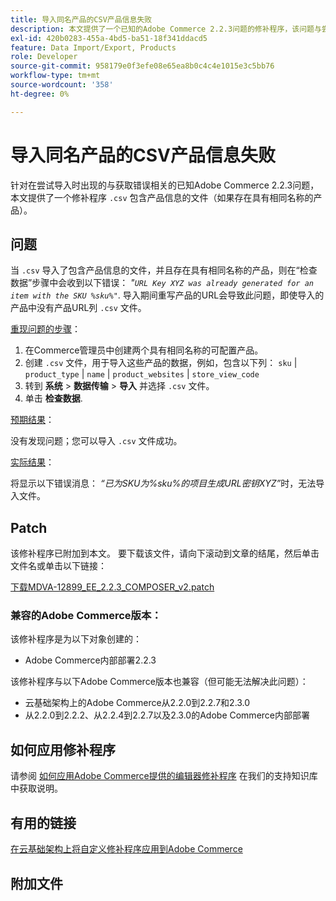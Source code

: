 ```yaml
---
title: 导入同名产品的CSV产品信息失败
description: 本文提供了一个已知的Adobe Commerce 2.2.3问题的修补程序，该问题与尝试导入包含产品信息的“.csv”文件（如果存在具有相同名称的产品）时出现错误有关。
exl-id: 420b0283-455a-4bd5-ba51-18f341ddacd5
feature: Data Import/Export, Products
role: Developer
source-git-commit: 958179e0f3efe08e65ea8b0c4c4e1015e3c5bb76
workflow-type: tm+mt
source-wordcount: '358'
ht-degree: 0%

---
```


# 导入同名产品的CSV产品信息失败

针对在尝试导入时出现的与获取错误相关的已知Adobe Commerce 2.2.3问题，本文提供了一个修补程序 `.csv` 包含产品信息的文件（如果存在具有相同名称的产品）。

## 问题

当 `.csv` 导入了包含产品信息的文件，并且存在具有相同名称的产品，则在“检查数据”步骤中会收到以下错误： *&quot;`URL Key XYZ was already generated for an item with the SKU %sku%"`*. 导入期间重写产品的URL会导致此问题，即使导入的产品中没有产品URL列 `.csv` 文件。

<u>重现问题的步骤</u>：

1. 在Commerce管理员中创建两个具有相同名称的可配置产品。
1. 创建 `.csv` 文件，用于导入这些产品的数据，例如，包含以下列： `sku` | `product_type` | `name` | `product_websites` | `store_view_code`
1. 转到 **系统** > **数据传输** > **导入** 并选择 `.csv` 文件。
1. 单击 **检查数据**.

<u>预期结果</u>：

没有发现问题；您可以导入 `.csv` 文件成功。

<u>实际结果</u>：

将显示以下错误消息： *“已为SKU为%sku%的项目生成URL密钥XYZ”*&#x200B;时，无法导入文件。

## Patch

该修补程序已附加到本文。 要下载该文件，请向下滚动到文章的结尾，然后单击文件名或单击以下链接：

[下载MDVA-12899\_EE\_2.2.3\_COMPOSER\_v2.patch](assets/MDVA-12899_EE_2.2.3_COMPOSER_v2.patch.zip)

### 兼容的Adobe Commerce版本：

该修补程序是为以下对象创建的：

* Adobe Commerce内部部署2.2.3

该修补程序与以下Adobe Commerce版本也兼容（但可能无法解决此问题）：

* 云基础架构上的Adobe Commerce从2.2.0到2.2.7和2.3.0
* 从2.2.0到2.2.2、从2.2.4到2.2.7以及2.3.0的Adobe Commerce内部部署

## 如何应用修补程序

请参阅 [如何应用Adobe Commerce提供的编辑器修补程序](/help/how-to/general/how-to-apply-a-composer-patch-provided-by-magento.md) 在我们的支持知识库中获取说明。

## 有用的链接

[在云基础架构上将自定义修补程序应用到Adobe Commerce](https://devdocs.magento.com/guides/v2.3/cloud/project/project-patch.html)

## 附加文件
